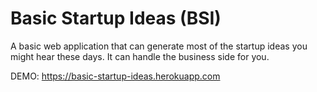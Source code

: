 # Basic Startup Ideas (BSI)
A basic web application that can generate most of the startup ideas you might hear these days. It can handle the business side for you.

DEMO: https://basic-startup-ideas.herokuapp.com
